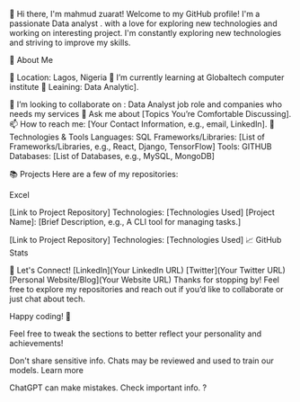 


👋 Hi there, I'm mahmud zuarat! 
Welcome to my GitHub profile! I'm a passionate Data analyst .
with a love for  exploring new technologies and working on interesting project.
I'm constantly exploring new technologies and striving to improve my skills.

🚀 About Me

🔭 Location: Lagos, Nigeria
🌱 I’m currently learning at Globaltech computer institute
👯 Leaining: Data Analytic].

🤔 I’m looking to collaborate on : Data Analyst job role and companies who needs my services
💬 Ask me about [Topics You’re Comfortable Discussing].
📫 How to reach me: [Your Contact Information, e.g., email, LinkedIn].
🔧 Technologies & Tools
Languages: SQL
Frameworks/Libraries: [List of Frameworks/Libraries, e.g., React, Django, TensorFlow]
Tools: GITHUB
Databases: [List of Databases, e.g., MySQL, MongoDB]

📚 Projects
Here are a few of my repositories:

Excel 



[Link to Project Repository]
Technologies: [Technologies Used]
[Project Name]: [Brief Description, e.g., A CLI tool for managing tasks.]

[Link to Project Repository]
Technologies: [Technologies Used]
📈 GitHub Stats

🌟 Let's Connect!
[LinkedIn](Your LinkedIn URL)
[Twitter](Your Twitter URL)
[Personal Website/Blog](Your Website URL)
Thanks for stopping by! Feel free to explore my repositories and reach out if you’d like to collaborate or just chat about tech.

Happy coding! 🚀

Feel free to tweak the sections to better reflect your personality and achievements!



Don't share sensitive info. Chats may be reviewed and used to train our models. Learn more


ChatGPT can make mistakes. Check important info.
?

